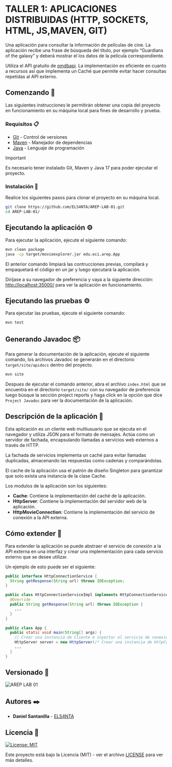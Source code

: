 # TALLER 1: APLICACIONES DISTRIBUIDAS (HTTP, SOCKETS, HTML, JS,MAVEN, GIT)

Una aplicación para consultar la información de películas de cine. La aplicación recibe una frase de búsqueda del título, por ejemplo “Guardians of the galaxy” y deberá mostrar el los datos de la película correspondiente.

Utiliza el API gratuito de [omdbapi](https://www.omdbapi.com/). La implementación es eficiente en cuanto a recursos así que implementa un Caché que permite evitar hacer consultas repetidas al API externo.

## Comenzando 🚀

Las siguientes instrucciones le permitirán obtener una copia del proyecto en funcionamiento en su máquina local para fines de desarrollo y prueba.

### Requisitos 📋

* [Git](https://git-scm.com/) - Control de versiones
* [Maven](https://maven.apache.org/) - Manejador de dependencias
* [Java](https://www.oracle.com/java/technologies/downloads/#java17) - Lenguaje de programación

> [!IMPORTANT]
> Es necesario tener instalado Git, Maven y Java 17 para poder ejecutar el proyecto.

### Instalación 🔧

Realice los siguientes pasos para clonar el proyecto en su máquina local.

```bash
git clone https://github.com/ELS4NTA/AREP-LAB-01.git
cd AREP-LAB-01/
```

## Ejecutando la aplicación ⚙️

Para ejecutar la aplicación, ejecute el siguiente comando:

```bash
mvn clean package
java -cp target/movieexplorer.jar edu.eci.arep.App
```

El anterior comando limpiará las contrucciones previas, compilará y empaquetará el código en un jar y luego ejecutará la aplicación.

Diríjase a su navegador de preferencia y vaya a la siguiente dirección: [http://localhost:35000/](http://localhost:35000/) para ver la aplicación en funcionamiento.

## Ejecutando las pruebas ⚙️

Para ejecutar las pruebas, ejecute el siguiente comando:

```bash
mvn test
```

## Generando Javadoc 📦

Para generar la documentación de la aplicación, ejecute el siguiente comando, los archivos Javadoc se generarán en el directorio `target/site/apidocs` dentro del proyecto.

```bash
mvn site
```

Despues de ejecutar el comando anterior, abra el archivo `index.html` que se encuentra en el directorio `target/site/` con su navegador de preferencia luego búsque la sección project reports y haga click en la opción que dice `Project Javadoc` para ver la documentación de la aplicación.

## Descripción de la aplicación 📖

Esta aplicación es un cliente web multiusuario que se ejecuta en el navegador y utiliza JSON para el formato de mensajes. Actúa como un servidor de fachada, encapsulando llamadas a servicios web externos a través de HTTP.

La fachada de servicios implementa un caché para evitar llamadas duplicadas, almacenando las respuestas como cadenas y comparándolas.

El cache de la aplicación usa el patrón de diseño Singleton para garantizar que solo exista una instancia de la clase Cache.

Los modulos de la aplicación son los siguientes:

* **Cache**: Contiene la implementación del caché de la aplicación.
* **HttpServer**: Contiene la implementación del servidor web de la aplicación.
* **HttpMovieConnection**: Contiene la implementación del servicio de conexión a la API externa.

## Cómo extender 🧩

Para extender la aplicación se puede abstraer el servicio de conexión a la API externa en una interfaz y crear una implementación para cada servicio externo que se desee utilizar.

Un ejemplo de esto puede ser el siguiente:

```java
public interface HttpConnectionService {
  String getResponse(String url) throws IOException;
}
```

```java
public class HttpConnectionServiceImpl implements HttpConnectionService {
  @Override
  public String getResponse(String url) throws IOException {
    ...
  }
}
```

```java
public class App {
  public static void main(String[] args) {
    // Crear una instancia de Cliente e inyectar el servicio de conexión
    HttpServer server = new HttpServer(/* Crear una instancia de HttpConnectionService*/);
    ...
  }
}
```

## Versionado 📌

  ![AREP LAB 01](https://img.shields.io/badge/AREP_LAB_01-v1.0.0-blue)

## Autores ✒️

* **Daniel Santanilla** - [ELS4NTA](https://github.com/ELS4NTA)

## Licencia 📄

[![License: MIT](https://img.shields.io/badge/License-MIT-yellow.svg)](https://opensource.org/licenses/MIT) 

Este proyecto está bajo la Licencia (MIT) - ver el archivo [LICENSE](LICENSE) para ver más detalles.
